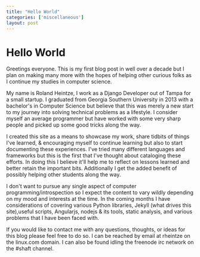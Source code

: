 ```yaml
---
title: "Hello World"
categories: ['miscellaneous']
layout: post
---
```


# Hello World

Greetings everyone. This is my first blog post in well over a decade but I plan on making many more with the hopes of helping other curious folks as I continue my studies in computer science.

My name is Roland Heintze, I work as a Django Developer out of Tampa for a small startup. I graduated from Georgia Southern University in 2013 with a bachelor's in Computer Science but believe that this was merely a new start to my journey into solving technical problems as a lifestyle. I consider myself an average programmer but have worked with some very sharp people and picked up some good tricks along the way.

I created this site as a means to showcase my work, share tidbits of things I've learned, & encouraging myself to continue learning but also to start documenting these experiences. I've tried many different languages and frameworks but this is the first that I've thought about cataloging these efforts. In doing this I believe it'll help me to reflect on lessons learned and better retain the important bits. Additionally I get the added benefit of possibly helping other students along the way.

I don't want to pursue any single aspect of computer programming/introspection so I expect the content to vary wildly depending on my mood and interests at the time. In the coming months I have considerations of covering various Python libraries, Jekyll (what drives this site),useful scripts, Angularjs, nodejs & its tools, static analysis, and various problems that I have been faced with.

If you would like to contact me with any questions, thoughts, or ideas for this blog please feel free to do so. I can be reached by email at rheintze on the linux.com domain. I can also be found idling the freenode irc network on the #shaft channel.
